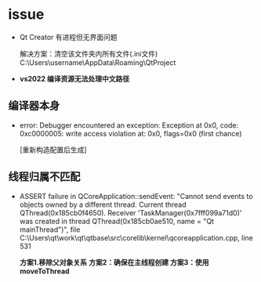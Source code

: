 # issue

- Qt Creator 有进程但无界面问题

	解决方案：清空该文件夹内所有文件(.ini文件)
	C:\Users\username\AppData\Roaming\QtProject 

- **vs2022 编译资源无法处理中文路径**


## 编译器本身
- error: Debugger encountered an exception: Exception at 0x0, code: 0xc0000005: write access violation at: 0x0, flags=0x0 (first chance)

	[重新构造配置后生成]

## 线程归属不匹配
- ASSERT failure in QCoreApplication::sendEvent: "Cannot send events to objects owned by a different thread. Current thread QThread(0x185cb0f4650). Receiver 'TaskManager(0x7fff099a71d0)' was created in thread QThread(0x185cb0ae510, name = "Qt mainThread")", file C:\Users\qt\work\qt\qtbase\src\corelib\kernel\qcoreapplication.cpp, line 531

    **方案1.移除父对象关系**
	**方案2：确保在主线程创建 方案3：使用moveToThread**
